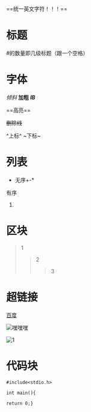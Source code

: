 ==统一英文字符！！！==

# 标题

#的数量即几级标题（跟一个空格）



# 字体

*倾斜*          **加粗**            ***IB***

==高亮==

~~删除线~~  

^上标^     ~下标~

 

# 列表

* 无序+-*

有序

1. 

# 区块

> 1
>
> > 2
> >
> > > 3



# 超链接

[百度](http:\baidu.com)

![嘿嘿嘿](E:\图片集\图片2.png)



![1](https://images.pexels.com/photos/10824949/pexels-photo-10824949.jpeg?auto=compress&cs=tinysrgb&dpr=1&w=500)



# 代码块

`#include<stdio.h>`

`int main(){`

`return 0;}`













